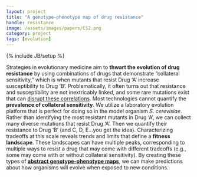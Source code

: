 ```yaml
---
layout: project
title: "A genotype-phenotype map of drug resistance"
handle: resistance
image: /assets/images/papers/CS2.png
category: project
tags: [evolution]
---
```

{% include JB/setup %}

Strategies in evolutionary medicine aim to <b>thwart the evolution of drug resistance</b> by using combinations of drugs that demonstrate “collateral sensitivity,” which is when mutants that resist Drug ‘A’ increase susceptibility to Drug ‘B’. Problematically, it often turns out that resistance and susceptibility are not inextricably linked, and some rare mutations exist that can [disrupt these correlations](https://kgslab.org/papers/paper/extent-of-pleiotropy). Most technologies cannot quantify the <b>prevalence of collateral sensitivity</b>. We utilize a laboratory evolution platform that is perfect for doing so in the model organism <i>S. cerevisiae</i>. Rather than identifying the most resistant mutants in Drug ‘A’, we can collect many diverse mutations that resist Drug ‘A’. Then we quantify their resistance to Drug ‘B’ (and C, D, E...you get the idea). Characterizing tradeoffs at this scale reveals trends and limits that define a <b>fitness landscape</b>. These landscapes can have multiple peaks, corresponding to multiple ways to resist a drug that may come with different tradeoffs (e.g., some may come with or without collateral sensitivity). By creating these types of <b>[abstract genotype-phenotype maps](https://kgslab.org/papers/paper/local-modularity-global-pleiotropy)</b>, we can make predictions about how organisms will evolve when exposed to new conditions. 